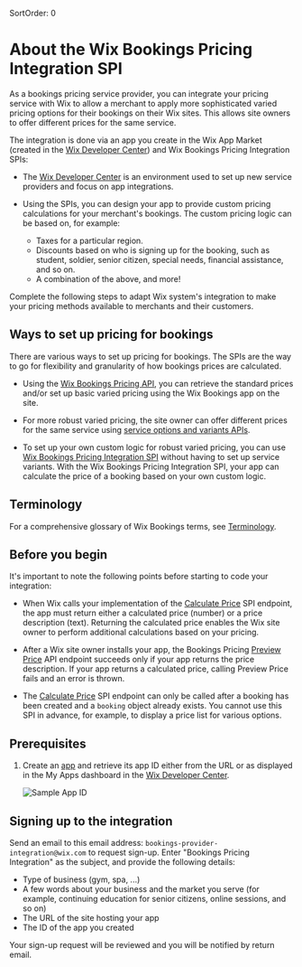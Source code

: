 SortOrder: 0
# About the Wix Bookings Pricing Integration SPI

As a bookings pricing service provider, you can integrate your pricing service with Wix to allow a merchant to apply more sophisticated varied pricing options for their bookings on their Wix sites. This allows site owners to offer different prices for the same service.

The integration is done via an app you create in the Wix App Market (created in the [Wix Developer Center](https://dev.wix.com/)) and Wix Bookings Pricing Integration SPIs:

+ The [Wix Developer Center](https://dev.wix.com/) is an environment used to set up new service providers and focus on app integrations.

+ Using the SPIs, you can design your app to provide custom pricing calculations for your merchant's bookings. The custom pricing logic can be based on, for example: 

    + Taxes for a particular region.
    + Discounts based on who is signing up for the booking, such as student, soldier, senior citizen, special needs, financial assistance, and so on.
    + A combination of the above, and more!

Complete the following steps to adapt Wix system's integration to make your pricing methods available to merchants and their customers.


## Ways to set up pricing for bookings

There are various ways to set up pricing for bookings. The SPIs are the way to go for
flexibility and granularity of how bookings prices are calculated.

+ Using the [Wix Bookings Pricing API](https://dev.wix.com/api/rest/wix-bookings/pricing/introduction), you can retrieve the standard prices and/or set up basic varied pricing using the
  Wix Bookings app on the site.

+ For more robust varied pricing, the site owner can offer different prices for the same
  service using [service options and variants APIs](https://dev.wix.com/api/rest/wix-bookings/service-options-and-variants/introduction). 

+ To set up your own custom logic for robust varied pricing, you can use
  [Wix Bookings Pricing Integration SPI](https://dev.wix.com/api/rest/wix-bookings/pricing-integration-spi) without having to set up service variants. With the Wix Bookings Pricing Integration SPI, your app can calculate the price of a booking based on your own custom logic.  



## Terminology

For a comprehensive glossary of Wix Bookings terms, see [Terminology](https://dev.wix.com/api/rest/wix-bookings/terminology).


## Before you begin

It's important to note the following points before starting to code your integration:

+ When Wix calls your implementation of the [Calculate Price](https://dev.wix.com/api/rest/wix-bookings/pricing-integration-spi/calculate-price) SPI endpoint, the app must return either a calculated price (number) or a price description (text). Returning the calculated price enables the Wix site owner to perform additional calculations based on your pricing. 

+ After a Wix site owner installs your app, the Bookings Pricing [Preview Price](https://dev.wix.com/api/rest/wix-bookings/pricing/preview-price) API endpoint succeeds only if your app returns the price description. If your app returns a calculated price, calling Preview Price fails and an error is thrown.

+ The [Calculate Price](https://dev.wix.com/api/rest/wix-bookings/pricing-integration-spi/calculate-price) SPI endpoint can only be called after a booking has been created and a `booking` object already exists. You cannot use this SPI in advance, for example, to display a price list for various options.

## Prerequisites

1. Create an [app](https://dev.wix.com/dc3/my-apps/) and retrieve its app ID either from the URL or as displayed in the My Apps dashboard in the [Wix Developer Center](https://dev.wix.com/). 
    
    ![Sample App ID](https://s3.amazonaws.com/wixplorer-readme-images/pricing-integration-spi%2Fappid.png "Sample App ID")
    

## Signing up to the integration

Send an email to this email address: `bookings-provider-integration@wix.com` to request sign-up. Enter "Bookings Pricing Integration" as the subject, and provide the following details: 

- Type of business (gym, spa, ...)
- A few words about your business and the market you serve (for example, continuing
  education for senior citizens, online sessions, and so on)
- The URL of the site hosting your app 
- The ID of the app you created

Your sign-up request will be reviewed and you will be notified by return email.
